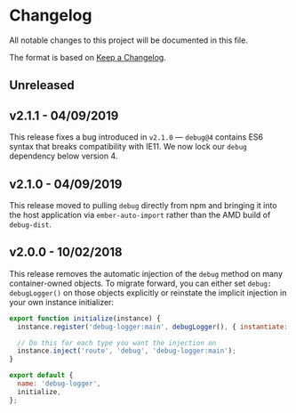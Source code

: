 # Changelog

All notable changes to this project will be documented in this file.

The format is based on [Keep a Changelog](http://keepachangelog.com/en/1.0.0/).

## Unreleased

## v2.1.1 - 04/09/2019

This release fixes a bug introduced in `v2.1.0` — `debug@4` contains ES6 syntax that breaks compatibility with IE11. We now lock our `debug` dependency below version 4.

## v2.1.0 - 04/09/2019

This release moved to pulling `debug` directly from npm and bringing it into the host application via `ember-auto-import` rather than the AMD build of `debug-dist`.

## v2.0.0 - 10/02/2018

This release removes the automatic injection of the `debug` method on many container-owned objects. To migrate forward, you can either set `debug: debugLogger()` on those objects explicitly or reinstate the implicit injection in your own instance initializer:

```js
export function initialize(instance) {
  instance.register('debug-logger:main', debugLogger(), { instantiate: false });

  // Do this for each type you want the injection on
  instance.inject('route', 'debug', 'debug-logger:main');
}

export default {
  name: 'debug-logger',
  initialize,
};
```
